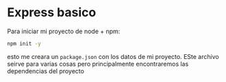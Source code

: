 # Express basico

Para iniciar mi proyecto de node + npm:

```bash
npm init -y
```

esto me creara un `package.json` con los datos de mi proyecto.
ESte archivo seirve para varias cosas pero principalmente encontraremos
las dependencias del proyecto